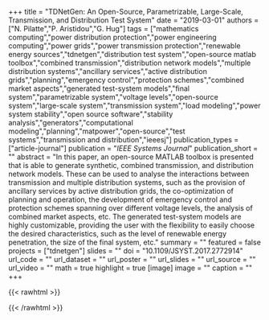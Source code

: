 +++
title = "TDNetGen: An Open-Source, Parametrizable, Large-Scale, Transmission, and Distribution Test System"
date = "2019-03-01"
authors = ["N. Pilatte","P. Aristidou","G. Hug"]
tags = ["mathematics computing","power distribution protection","power engineering computing","power grids","power transmission protection","renewable energy sources","tdnetgen","distribution test system","open-source matlab toolbox","combined transmission","distribution network models","multiple distribution systems","ancillary services","active distribution grids","planning","emergency control","protection schemes","combined market aspects","generated test-system models","final system","parametrizable system","voltage levels","open-source system","large-scale system","transmission system","load modeling","power system stability","open source software","stability analysis","generators","computational modeling","planning","matpower","open-source","test systems","transmission and distribution","ieeesj"]
publication_types = ["article-journal"]
publication = "_IEEE Systems Journal_"
publication_short = ""
abstract = "In this paper, an open-source MATLAB toolbox is presented that is able to generate synthetic, combined transmission, and distribution network models. These can be used to analyse the interactions between transmission and multiple distribution systems, such as the provision of ancillary services by active distribution grids, the co-optimization of planning and operation, the development of emergency control and protection schemes spanning over different voltage levels, the analysis of combined market aspects, etc. The generated test-system models are highly customizable, providing the user with the flexibility to easily choose the desired characteristics, such as the level of renewable energy penetration, the size of the final system, etc."
summary = ""
featured = false
projects = ["tdnetgen"]
slides = ""
doi = "10.1109/JSYST.2017.2772914"
url_code = ""
url_dataset = ""
url_poster = ""
url_slides = ""
url_source = ""
url_video = ""
math = true
highlight = true
[image]
image = ""
caption = ""
+++

{{< rawhtml >}}
<div data-badge-details="right" data-badge-type="medium-donut" data-doi="10.1109/JSYST.2017.2772914" data-hide-no-mentions="true" class="altmetric-embed"></div>
{{< /rawhtml >}}
